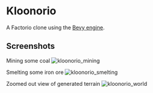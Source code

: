 # Kloonorio
A Factorio clone using the [Bevy engine](https://bevyengine.org/).


## Screenshots

Mining some coal
![kloonorio_mining](https://user-images.githubusercontent.com/33195/200694885-33999402-2d03-4680-bcb4-2ff6c020789e.png)

Smelting some iron ore
![kloonorio_smelting](https://user-images.githubusercontent.com/33195/200694899-8d75f1c6-dfe6-4040-b14e-09cbc4c56b8a.png)

Zoomed out view of generated terrain
![kloonorio_world](https://user-images.githubusercontent.com/33195/200695952-be0fcebb-cd18-4b1c-8103-ddd40a2e9b91.png)
